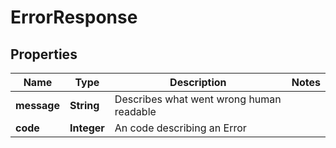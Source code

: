 # ErrorResponse

## Properties
Name | Type | Description | Notes
------------ | ------------- | ------------- | -------------
**message** | **String** | Describes what went wrong human readable | 
**code** | **Integer** | An code describing an Error | 
